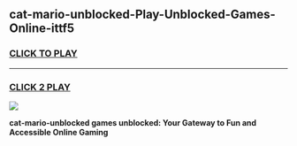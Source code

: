 
## cat-mario-unblocked-Play-Unblocked-Games-Online-ittf5
<h3>
<a href="https://premium76.site?title=cat-mario-unblocked&ref=25A">CLICK TO PLAY</a></h3>
<hr>

<h3>
<a href="https://premium76.site?title=cat-mario-unblocked&ref=25A">CLICK 2 PLAY</a>
  
</h3>

<a href="https://premium76.site?title=cat-mario-unblocked&ref=25A"><img src="https://clearcache.store/games.png"></a>


**cat-mario-unblocked games unblocked: Your Gateway to Fun and Accessible Online Gaming**
